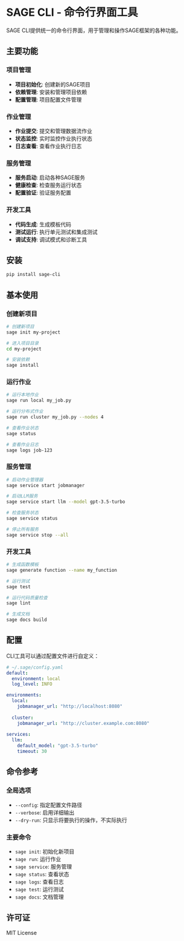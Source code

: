 # SAGE CLI - 命令行界面工具

SAGE CLI提供统一的命令行界面，用于管理和操作SAGE框架的各种功能。

## 主要功能

### 项目管理
- **项目初始化**: 创建新的SAGE项目
- **依赖管理**: 安装和管理项目依赖
- **配置管理**: 项目配置文件管理

### 作业管理
- **作业提交**: 提交和管理数据流作业
- **状态监控**: 实时监控作业执行状态
- **日志查看**: 查看作业执行日志

### 服务管理
- **服务启动**: 启动各种SAGE服务
- **健康检查**: 检查服务运行状态
- **配置验证**: 验证服务配置

### 开发工具
- **代码生成**: 生成模板代码
- **测试运行**: 执行单元测试和集成测试
- **调试支持**: 调试模式和诊断工具

## 安装

```bash
pip install sage-cli
```

## 基本使用

### 创建新项目

```bash
# 创建新项目
sage init my-project

# 进入项目目录
cd my-project

# 安装依赖
sage install
```

### 运行作业

```bash
# 运行本地作业
sage run local my_job.py

# 运行分布式作业
sage run cluster my_job.py --nodes 4

# 查看作业状态
sage status

# 查看作业日志
sage logs job-123
```

### 服务管理

```bash
# 启动作业管理器
sage service start jobmanager

# 启动LLM服务
sage service start llm --model gpt-3.5-turbo

# 检查服务状态
sage service status

# 停止所有服务
sage service stop --all
```

### 开发工具

```bash
# 生成函数模板
sage generate function --name my_function

# 运行测试
sage test

# 运行代码质量检查
sage lint

# 生成文档
sage docs build
```

## 配置

CLI工具可以通过配置文件进行自定义：

```yaml
# ~/.sage/config.yaml
default:
  environment: local
  log_level: INFO

environments:
  local:
    jobmanager_url: "http://localhost:8080"
  
  cluster:
    jobmanager_url: "http://cluster.example.com:8080"
    
services:
  llm:
    default_model: "gpt-3.5-turbo"
    timeout: 30
```

## 命令参考

### 全局选项
- `--config`: 指定配置文件路径
- `--verbose`: 启用详细输出
- `--dry-run`: 只显示将要执行的操作，不实际执行

### 主要命令
- `sage init`: 初始化新项目
- `sage run`: 运行作业
- `sage service`: 服务管理
- `sage status`: 查看状态
- `sage logs`: 查看日志
- `sage test`: 运行测试
- `sage docs`: 文档管理

## 许可证

MIT License
